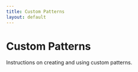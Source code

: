 ```yaml
---
title: Custom Patterns
layout: default
---
```


# Custom Patterns

Instructions on creating and using custom patterns.
